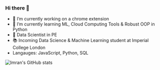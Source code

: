 ### Hi there 👋

- 🔭 I’m currently working on a chrome extension
- 🌱 I’m currently learning ML, Cloud Computing Tools & Robust OOP in Python
- 💼 Data Scientist in PE
- 📚 Incoming Data Science & Machine Learning student at Imperial College London
- Langauges: JavaScript, Python, SQL

![Imran's GitHub stats](github-readme-stats-imran-final.vercel.app/api?username=imrankhan37&show_icons=true&theme=radical)


